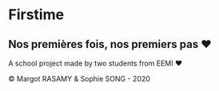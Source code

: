 # Firstime 
## Nos premières fois, nos premiers pas ❤️
A school project made by two students from EEMI ❤️

© Margot RASAMY & Sophie SONG - 2020
